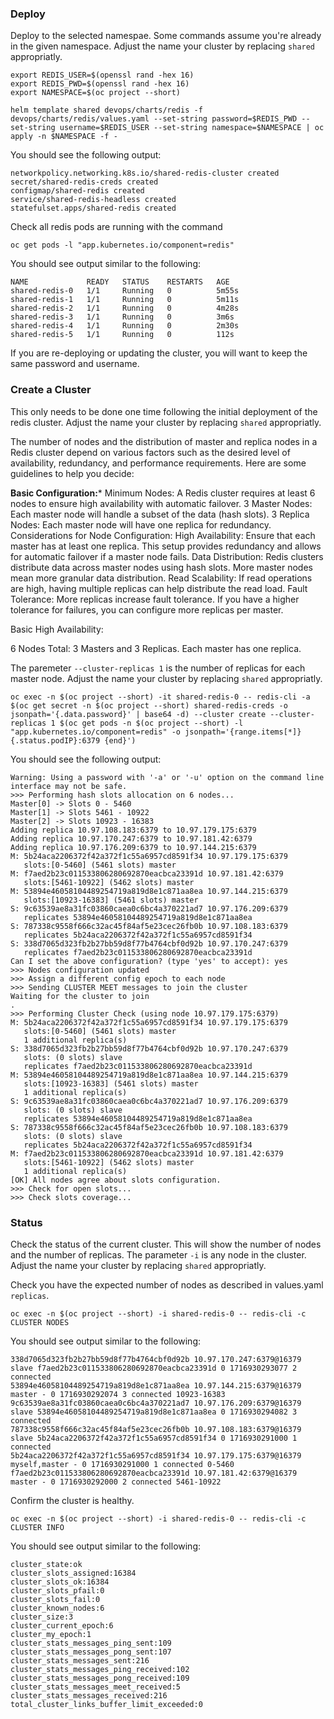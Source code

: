

### Deploy

Deploy to the selected namespae. Some commands assume you're already in the given namespace. Adjust the name your cluster by replacing `shared` appropriatly.

```console
export REDIS_USER=$(openssl rand -hex 16)
export REDIS_PWD=$(openssl rand -hex 16)
export NAMESPACE=$(oc project --short)
```

```console
helm template shared devops/charts/redis -f devops/charts/redis/values.yaml --set-string password=$REDIS_PWD --set-string username=$REDIS_USER --set-string namespace=$NAMESPACE | oc apply -n $NAMESPACE -f -
```

You should see the following output:

```console
networkpolicy.networking.k8s.io/shared-redis-cluster created
secret/shared-redis-creds created
configmap/shared-redis created
service/shared-redis-headless created
statefulset.apps/shared-redis created
```

Check all redis pods are running with the command

```console
oc get pods -l "app.kubernetes.io/component=redis"
```

You should see output similar to the following:

```console
NAME             READY   STATUS    RESTARTS   AGE
shared-redis-0   1/1     Running   0          5m55s
shared-redis-1   1/1     Running   0          5m11s
shared-redis-2   1/1     Running   0          4m28s
shared-redis-3   1/1     Running   0          3m6s
shared-redis-4   1/1     Running   0          2m30s
shared-redis-5   1/1     Running   0          112s
```

If you are re-deploying or updating the cluster, you will want to keep the same password and username.


### Create a Cluster

This only needs to be done one time following the initial deployment of the redis cluster. Adjust the name your cluster by replacing `shared` appropriatly.

The number of nodes and the distribution of master and replica nodes in a Redis cluster depend on various factors such as the desired level of availability, redundancy, and performance requirements. Here are some guidelines to help you decide:

**Basic Configuration:***
Minimum Nodes: A Redis cluster requires at least 6 nodes to ensure high availability with automatic failover.
3 Master Nodes: Each master node will handle a subset of the data (hash slots).
3 Replica Nodes: Each master node will have one replica for redundancy.
Considerations for Node Configuration:
High Availability: Ensure that each master has at least one replica. This setup provides redundancy and allows for automatic failover if a master node fails.
Data Distribution: Redis clusters distribute data across master nodes using hash slots. More master nodes mean more granular data distribution.
Read Scalability: If read operations are high, having multiple replicas can help distribute the read load.
Fault Tolerance: More replicas increase fault tolerance. If you have a higher tolerance for failures, you can configure more replicas per master.

Basic High Availability:

6 Nodes Total: 3 Masters and 3 Replicas.
Each master has one replica.

The paremeter `--cluster-replicas 1` is the number of replicas for each master node. Adjust the name your cluster by replacing `shared` appropriatly.

```console
oc exec -n $(oc project --short) -it shared-redis-0 -- redis-cli -a $(oc get secret -n $(oc project --short) shared-redis-creds -o jsonpath='{.data.password}' | base64 -d) --cluster create --cluster-replicas 1 $(oc get pods -n $(oc project --short) -l "app.kubernetes.io/component=redis" -o jsonpath='{range.items[*]}{.status.podIP}:6379 {end}')
```

You should see the following output:

```console
Warning: Using a password with '-a' or '-u' option on the command line interface may not be safe.
>>> Performing hash slots allocation on 6 nodes...
Master[0] -> Slots 0 - 5460
Master[1] -> Slots 5461 - 10922
Master[2] -> Slots 10923 - 16383
Adding replica 10.97.108.183:6379 to 10.97.179.175:6379
Adding replica 10.97.170.247:6379 to 10.97.181.42:6379
Adding replica 10.97.176.209:6379 to 10.97.144.215:6379
M: 5b24aca2206372f42a372f1c55a6957cd8591f34 10.97.179.175:6379
   slots:[0-5460] (5461 slots) master
M: f7aed2b23c011533806280692870eacbca23391d 10.97.181.42:6379
   slots:[5461-10922] (5462 slots) master
M: 53894e46058104489254719a819d8e1c871aa8ea 10.97.144.215:6379
   slots:[10923-16383] (5461 slots) master
S: 9c63539ae8a31fc03860caea0c6bc4a370221ad7 10.97.176.209:6379
   replicates 53894e46058104489254719a819d8e1c871aa8ea
S: 787338c9558f666c32ac45f84af5e23cec26fb0b 10.97.108.183:6379
   replicates 5b24aca2206372f42a372f1c55a6957cd8591f34
S: 338d7065d323fb2b27bb59d8f77b4764cbf0d92b 10.97.170.247:6379
   replicates f7aed2b23c011533806280692870eacbca23391d
Can I set the above configuration? (type 'yes' to accept): yes
>>> Nodes configuration updated
>>> Assign a different config epoch to each node
>>> Sending CLUSTER MEET messages to join the cluster
Waiting for the cluster to join
.
>>> Performing Cluster Check (using node 10.97.179.175:6379)
M: 5b24aca2206372f42a372f1c55a6957cd8591f34 10.97.179.175:6379
   slots:[0-5460] (5461 slots) master
   1 additional replica(s)
S: 338d7065d323fb2b27bb59d8f77b4764cbf0d92b 10.97.170.247:6379
   slots: (0 slots) slave
   replicates f7aed2b23c011533806280692870eacbca23391d
M: 53894e46058104489254719a819d8e1c871aa8ea 10.97.144.215:6379
   slots:[10923-16383] (5461 slots) master
   1 additional replica(s)
S: 9c63539ae8a31fc03860caea0c6bc4a370221ad7 10.97.176.209:6379
   slots: (0 slots) slave
   replicates 53894e46058104489254719a819d8e1c871aa8ea
S: 787338c9558f666c32ac45f84af5e23cec26fb0b 10.97.108.183:6379
   slots: (0 slots) slave
   replicates 5b24aca2206372f42a372f1c55a6957cd8591f34
M: f7aed2b23c011533806280692870eacbca23391d 10.97.181.42:6379
   slots:[5461-10922] (5462 slots) master
   1 additional replica(s)
[OK] All nodes agree about slots configuration.
>>> Check for open slots...
>>> Check slots coverage...
```

### Status

Check the status of the current cluster. This will show the number of nodes and the number of replicas. The parameter `-i` is any node in the cluster. Adjust the name your cluster by replacing `shared` appropriatly.


Check you have the expected number of nodes as described in values.yaml `replicas`.

```console
oc exec -n $(oc project --short) -i shared-redis-0 -- redis-cli -c CLUSTER NODES
```

You should see output similar to the following:

```console
338d7065d323fb2b27bb59d8f77b4764cbf0d92b 10.97.170.247:6379@16379 slave f7aed2b23c011533806280692870eacbca23391d 0 1716930293077 2 connected
53894e46058104489254719a819d8e1c871aa8ea 10.97.144.215:6379@16379 master - 0 1716930292074 3 connected 10923-16383
9c63539ae8a31fc03860caea0c6bc4a370221ad7 10.97.176.209:6379@16379 slave 53894e46058104489254719a819d8e1c871aa8ea 0 1716930294082 3 connected
787338c9558f666c32ac45f84af5e23cec26fb0b 10.97.108.183:6379@16379 slave 5b24aca2206372f42a372f1c55a6957cd8591f34 0 1716930291000 1 connected
5b24aca2206372f42a372f1c55a6957cd8591f34 10.97.179.175:6379@16379 myself,master - 0 1716930291000 1 connected 0-5460
f7aed2b23c011533806280692870eacbca23391d 10.97.181.42:6379@16379 master - 0 1716930292000 2 connected 5461-10922
```



Confirm the cluster is healthy.

```console
oc exec -n $(oc project --short) -i shared-redis-0 -- redis-cli -c CLUSTER INFO
```

You should see output similar to the following:

```console
cluster_state:ok
cluster_slots_assigned:16384
cluster_slots_ok:16384
cluster_slots_pfail:0
cluster_slots_fail:0
cluster_known_nodes:6
cluster_size:3
cluster_current_epoch:6
cluster_my_epoch:1
cluster_stats_messages_ping_sent:109
cluster_stats_messages_pong_sent:107
cluster_stats_messages_sent:216
cluster_stats_messages_ping_received:102
cluster_stats_messages_pong_received:109
cluster_stats_messages_meet_received:5
cluster_stats_messages_received:216
total_cluster_links_buffer_limit_exceeded:0
```